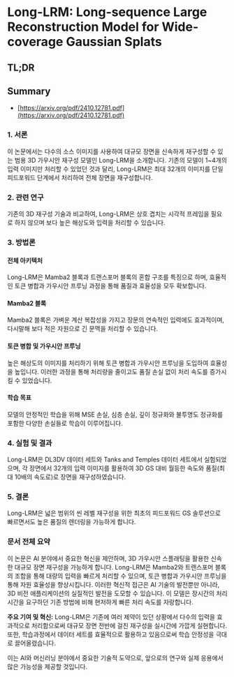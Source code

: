 # Long-LRM: Long-sequence Large Reconstruction Model for Wide-coverage Gaussian Splats
## TL;DR
## Summary
- [https://arxiv.org/pdf/2410.12781.pdf](https://arxiv.org/pdf/2410.12781.pdf)

### 1. 서론
이 논문에서는 다수의 소스 이미지를 사용하여 대규모 장면을 신속하게 재구성할 수 있는 범용 3D 가우시안 재구성 모델인 Long-LRM을 소개합니다. 기존의 모델이 1~4개의 입력 이미지만 처리할 수 있었던 것과 달리, Long-LRM은 최대 32개의 이미지를 단일 피드포워드 단계에서 처리하여 전체 장면을 재구성합니다.

### 2. 관련 연구
기존의 3D 재구성 기술과 비교하여, Long-LRM은 상호 겹치는 시각적 프레임을 필요로 하지 않으며 보다 높은 해상도와 입력을 처리할 수 있습니다.

### 3. 방법론
#### 전체 아키텍처
Long-LRM은 Mamba2 블록과 트랜스포머 블록의 혼합 구조를 특징으로 하며, 효율적인 토큰 병합과 가우시안 프루닝 과정을 통해 품질과 효율성을 모두 확보합니다.

#### Mamba2 블록
Mamba2 블록은 가벼운 계산 복잡성을 가지고 장문의 연속적인 입력에도 효과적이며, 다시말해 보다 적은 자원으로 긴 문맥을 처리할 수 있습니다.

#### 토큰 병합 및 가우시안 프루닝
높은 해상도의 이미지를 처리하기 위해 토큰 병합과 가우시안 프루닝을 도입하여 효율성을 높입니다. 이러한 과정을 통해 처리량을 줄이고도 품질 손실 없이 처리 속도를 증가시킬 수 있었습니다.

#### 학습 목표
모델의 안정적인 학습을 위해 MSE 손실, 심층 손실, 깊이 정규화와 불투명도 정규화를 포함한 다양한 손실들로 학습이 이루어집니다.

### 4. 실험 및 결과
Long-LRM은 DL3DV 데이터 세트와 Tanks and Temples 데이터 세트에서 실험되었으며, 각 장면에서 32개의 입력 이미지를 활용하여 3D GS 대비 월등한 속도와 품질(최대 10배의 속도로)로 장면을 재구성하였습니다.

### 5. 결론
Long-LRM은 넓은 범위의 씬 레벨 재구성을 위한 최초의 피드포워드 GS 솔루션으로 빠르면서도 높은 품질의 렌더링을 가능하게 합니다.

### 문서 전체 요약
이 논문은 AI 분야에서 중요한 혁신을 제안하며, 3D 가우시안 스플래팅을 활용한 신속한 대규모 장면 재구성을 가능하게 합니다. Long-LRM은 Mamba2와 트랜스포머 블록의 조합을 통해 대량의 입력을 빠르게 처리할 수 있으며, 토큰 병합과 가우시안 프루닝을 통해 자원 효율성을 향상시킵니다. 이러한 혁신적 접근은 AI 기술의 발전뿐만 아니라, 3D 비전 애플리케이션의 실질적인 발전을 도모할 수 있습니다. 이 모델은 장시간의 처리 시간을 요구하던 기존 방법에 비해 현저하게 빠른 처리 속도를 자랑합니다. 

**주요 기여 및 혁신:**
Long-LRM은 기존에 여러 제약이 있던 상황에서 다수의 입력을 효과적으로 처리함으로써 대규모 장면 전반에 걸친 재구성을 실시간에 가깝게 실현합니다. 또한, 학습과정에서 데이터 세트를 효율적으로 활용하고 있음으로써 학습 안정성을 극대로 끌어올렸습니다. 

이는 AI와 머신러닝 분야에서 중요한 기술적 도약으로, 앞으로의 연구와 실제 응용에서 많은 가능성을 제공할 것입니다.